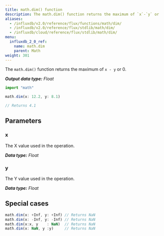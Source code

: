 ```yaml
---
title: math.dim() function
description: The math.dim() function returns the maximum of `x`-`y` or 0.
aliases:
  - /influxdb/v2.0/reference/flux/functions/math/dim/
  - /influxdb/v2.0/reference/flux/stdlib/math/dim/
  - /influxdb/cloud/reference/flux/stdlib/math/dim/
menu:
  influxdb_2_0_ref:
    name: math.dim
    parent: Math
weight: 301
---
```


The `math.dim()` function returns the maximum of `x - y` or 0.

_**Output data type:** Float_

```js
import "math"

math.dim(x: 12.2, y: 8.1)

// Returns 4.1
```

## Parameters

### x
The X value used in the operation.

_**Data type:** Float_

### y
The Y value used in the operation.

_**Data type:** Float_

## Special cases
```js
math.dim(x: +Inf, y: +Inf) // Returns NaN
math.dim(x: -Inf, y: -Inf) // Returns NaN
math.dim(x:x, y    : NaN)  // Returns NaN
math.dim(x: NaN, y :y)     // Returns NaN
```
